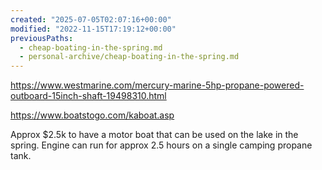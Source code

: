 ```yaml
---
created: "2025-07-05T02:07:16+00:00"
modified: "2022-11-15T17:19:12+00:00"
previousPaths:
  - cheap-boating-in-the-spring.md
  - personal-archive/cheap-boating-in-the-spring.md
---
```



https://www.westmarine.com/mercury-marine-5hp-propane-powered-outboard-15inch-shaft-19498310.html

https://www.boatstogo.com/kaboat.asp

Approx $2.5k to have a motor boat that can be used on the lake in the spring. Engine can run for approx 2.5 hours on a single camping propane tank.
